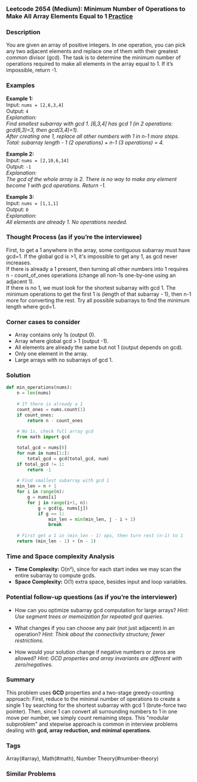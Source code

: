 ### Leetcode 2654 (Medium): Minimum Number of Operations to Make All Array Elements Equal to 1 [Practice](https://leetcode.com/problems/minimum-number-of-operations-to-make-all-array-elements-equal-to-1)

### Description  
You are given an array of positive integers. In one operation, you can pick any two adjacent elements and replace one of them with their greatest common divisor (gcd). The task is to determine the minimum number of operations required to make all elements in the array equal to 1. If it’s impossible, return -1.

### Examples  

**Example 1:**  
Input: `nums = [2,6,3,4]`  
Output: `4`  
*Explanation:  
Find smallest subarray with gcd 1. [6,3,4] has gcd 1 (in 2 operations: gcd(6,3)=3, then gcd(3,4)=1).  
After creating one 1, replace all other numbers with 1 in n-1 more steps.  
Total: subarray length - 1 (2 operations) + n-1 (3 operations) = 4.*

**Example 2:**  
Input: `nums = [2,10,6,14]`  
Output: `-1`  
*Explanation:  
The gcd of the whole array is 2. There is no way to make any element become 1 with gcd operations. Return -1.*

**Example 3:**  
Input: `nums = [1,1,1]`  
Output: `0`  
*Explanation:  
All elements are already 1. No operations needed.*

### Thought Process (as if you’re the interviewee)  
First, to get a 1 anywhere in the array, some contiguous subarray must have gcd=1. If the global gcd is >1, it's impossible to get any 1, as gcd never increases.  
If there is already a 1 present, then turning all other numbers into 1 requires n - count_of_ones operations (change all non-1s one-by-one using an adjacent 1).  
If there is no 1, we must look for the shortest subarray with gcd 1. The minimum operations to get the first 1 is (length of that subarray - 1), then n-1 more for converting the rest. Try all possible subarrays to find the minimum length where gcd=1.

### Corner cases to consider  
- Array contains only 1s (output 0).
- Array where global gcd > 1 (output -1).
- All elements are already the same but not 1 (output depends on gcd).
- Only one element in the array.
- Large arrays with no subarrays of gcd 1.

### Solution

```python
def min_operations(nums):
    n = len(nums)
    
    # If there is already a 1
    count_ones = nums.count(1)
    if count_ones:
        return n - count_ones
    
    # No 1s, check full array gcd
    from math import gcd

    total_gcd = nums[0]
    for num in nums[1:]:
        total_gcd = gcd(total_gcd, num)
    if total_gcd != 1:
        return -1
    
    # Find smallest subarray with gcd 1
    min_len = n + 1
    for i in range(n):
        g = nums[i]
        for j in range(i+1, n):
            g = gcd(g, nums[j])
            if g == 1:
                min_len = min(min_len, j - i + 1)
                break
    
    # First get a 1 in (min_len - 1) ops, then turn rest (n-1) to 1
    return (min_len - 1) + (n - 1)
```

### Time and Space complexity Analysis  

- **Time Complexity:** O(n²), since for each start index we may scan the entire subarray to compute gcds.
- **Space Complexity:** O(1) extra space, besides input and loop variables.

### Potential follow-up questions (as if you’re the interviewer)  

- How can you optimize subarray gcd computation for large arrays?
  *Hint: Use segment trees or memoization for repeated gcd queries.*

- What changes if you can choose any pair (not just adjacent) in an operation?
  *Hint: Think about the connectivity structure; fewer restrictions.*

- How would your solution change if negative numbers or zeros are allowed?
  *Hint: GCD properties and array invariants are different with zero/negatives.*

### Summary
This problem uses **GCD** properties and a two-stage greedy-counting approach: First, reduce to the minimal number of operations to create a single 1 by searching for the shortest subarray with gcd 1 (brute-force two pointer). Then, since 1 can convert all surrounding numbers to 1 in one move per number, we simply count remaining steps. This "modular subproblem" and stepwise approach is common in interview problems dealing with **gcd, array reduction, and minimal operations**.

### Tags
Array(#array), Math(#math), Number Theory(#number-theory)

### Similar Problems
